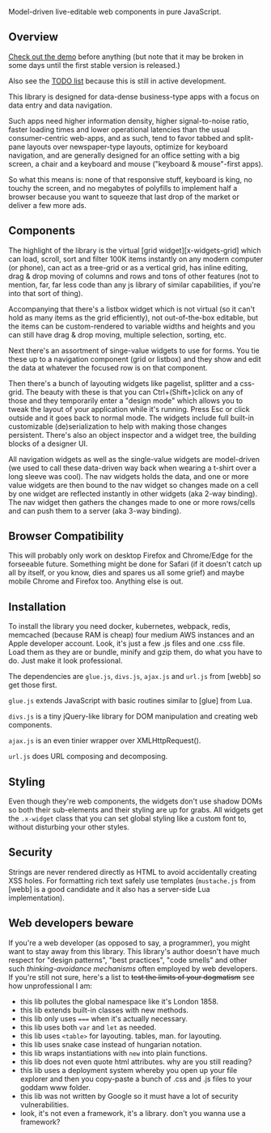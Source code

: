 
Model-driven live-editable web components in pure JavaScript.

## Overview

[Check out the demo](http://luapower.com/x-widgets-demo.html) before anything
(but note that it may be broken in some days until the first stable version
is released.)

Also see the [TODO list](https://github.com/luapower/x-widgets/blob/master/x-widgets-todo.txt)
because this is still in active development.

This library is designed for data-dense business-type apps with a focus
on data entry and data navigation.

Such apps need higher information density, higher signal-to-noise ratio,
faster loading times and lower operational latencies than the usual
consumer-centric web-apps, and as such, tend to favor tabbed and split-pane
layouts over newspaper-type layouts, optimize for keyboard navigation,
and are generally designed for an office setting with a big screen, a chair
and a keyboard and mouse ("keyboard & mouse"-first apps).

So what this means is: none of that responsive stuff, keyboard is king,
no touchy the screen, and no megabytes of polyfills to implement half a
browser because you want to squeeze that last drop of the market or deliver
a few more ads.

## Components

The highlight of the library is the virtual [grid widget][x-widgets-grid]
which can load, scroll, sort and filter 100K items instantly on any modern
computer (or phone), can act as a tree-grid or as a vertical grid, has
inline editing, drag & drop moving of columns and rows and tons of other
features (not to mention, far, far less code than any js library of similar
capabilities, if you're into that sort of thing).

Accompanying that there's a listbox widget which is not virtual (so it can't
hold as many items as the grid efficiently), not out-of-the-box editable,
but the items can be custom-rendered to variable widths and heights and you
can still have drag & drop moving, multiple selection, sorting, etc.

Next there's an assortment of singe-value widgets to use for forms. You tie
these up to a navigation component (grid or listbox) and they show and edit
the data at whatever the focused row is on that component.

Then there's a bunch of layouting widgets like pagelist, splitter and
a css-grid. The beauty with these is that you can Ctrl+(Shift+)click on
any of those and they temporarily enter a "design mode" which allows you
to tweak the layout of your application while it's running. Press Esc
or click outside and it goes back to normal mode. The widgets include
full built-in customizable (de)serialization to help with making those
changes persistent. There's also an object inspector and a widget tree,
the building blocks of a designer UI.

All navigation widgets as well as the single-value widgets are model-driven
(we used to call these data-driven way back when wearing a t-shirt over
a long sleeve was cool). The nav widgets holds the data, and one or more
value widgets are then bound to the nav widget so changes made on a cell
by one widget are reflected instantly in other widgets (aka 2-way binding).
The nav widget then gathers the changes made to one or more rows/cells and
can push them to a server (aka 3-way binding).

## Browser Compatibility

This will probably only work on desktop Firefox and Chrome/Edge for the
forseeable future. Something might be done for Safari (if it doesn't catch
up all by itself, or you know, dies and spares us all some grief) and maybe
mobile Chrome and Firefox too. Anything else is out.

## Installation

To install the library you need docker, kubernetes, webpack, redis, memcached
(because RAM is cheap) four medium AWS instances and an Apple developer account.
Look, it's just a few .js files and one .css file. Load them as they are or
bundle, minify and gzip them, do what you have to do. Just make it look professional.

The dependencies are `glue.js`, `divs.js`, `ajax.js` and `url.js`
from [webb] so get those first.

`glue.js` extends JavaScript with basic routines similar to [glue] from Lua.

`divs.js` is a tiny jQuery-like library for DOM manipulation and creating
web components.

`ajax.js` is an even tinier wrapper over XMLHttpRequest().

`url.js` does URL composing and decomposing.

## Styling

Even though they're web components, the widgets don't use shadow DOMs so
both their sub-elements and their styling are up for grabs. All widgets
get the `.x-widget` class that you can set global styling like a custom
font to, without disturbing your other styles.

## Security

Strings are never rendered directly as HTML to avoid accidentally creating
XSS holes. For formatting rich text safely use templates (`mustache.js` from
[webb] is a good candidate and it also has a server-side Lua implementation).

## Web developers beware

If you're a web developer (as opposed to say, a programmer), you might want
to stay away from this library. This library's author doesn't have much
respect for "design patterns", "best practices", "code smells" and other
such _thinking-avoidance mechanisms_ often employed by web developers.
If you're still not sure, here's a list to
<s>test the limits of your dogmatism</s> see how unprofessional I am:

* this lib pollutes the global namespace like it's London 1858.
* this lib extends built-in classes with new methods.
* this lib only uses `===` when it's actually necessary.
* this lib uses both `var` and `let` as needed.
* this lib uses `<table>` for layouting. tables, man. for layouting.
* this lib uses snake case instead of hungarian notation.
* this lib wraps instantiations with `new` into plain functions.
* this lib does not even quote html attributes. why are you still reading?
* this lib uses a deployment system whereby you open up your file explorer
and then you copy-paste a bunch of .css and .js files to your goddam www folder.
* this lib was not written by Google so it must have a lot of security vulnerabilities.
* look, it's not even a framework, it's a library. don't you wanna use a framework?

